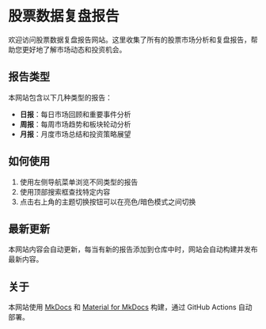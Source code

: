 # 股票数据复盘报告

欢迎访问股票数据复盘报告网站。这里收集了所有的股票市场分析和复盘报告，帮助您更好地了解市场动态和投资机会。

## 报告类型

本网站包含以下几种类型的报告：

- **日报**：每日市场回顾和重要事件分析
- **周报**：每周市场趋势和板块轮动分析
- **月报**：月度市场总结和投资策略展望

## 如何使用

1. 使用左侧导航菜单浏览不同类型的报告
2. 使用顶部搜索框查找特定内容
3. 点击右上角的主题切换按钮可以在亮色/暗色模式之间切换

## 最新更新

本网站内容会自动更新，每当有新的报告添加到仓库中时，网站会自动构建并发布最新内容。

## 关于

本网站使用 [MkDocs](https://www.mkdocs.org/) 和 [Material for MkDocs](https://squidfunk.github.io/mkdocs-material/) 构建，通过 GitHub Actions 自动部署。 